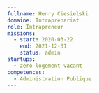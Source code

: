 ```yaml
---
fullname: Henry Ciesielski
domaine: Intraprenariat
role: Intrapreneur
missions:
  - start: 2020-03-22
    end: 2021-12-31
    status: admin
startups:
  - zero-logement-vacant
competences:
  - Administration Publique
---
```

